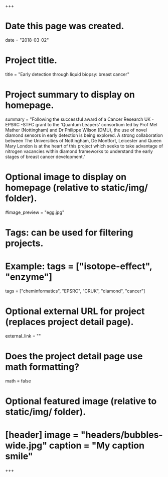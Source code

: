 +++
# Date this page was created.
date = "2018-03-02"
# Project title.
title = "Early detection through liquid biopsy: breast cancer"
# Project summary to display on homepage.
summary = "Following the successful award of a Cancer Research UK - EPSRC -STFC grant to the 'Quantum Leapers' consortium led by Prof Mel Mather (Nottingham) and Dr Philippe Wilson (DMU), the use of novel diamond sensors in early detection is being explored. A strong collaboration between The Universities of Nottingham, De Montfort, Leicester and Queen Mary London is at the heart of this project which seeks to take advantage of nitrogen vacancies within diamond frameworks to understand the early stages of breast cancer development."
# Optional image to display on homepage (relative to static/img/ folder).
#image_preview = "egg.jpg"
# Tags: can be used for filtering projects.
# Example: tags = ["isotope-effect", "enzyme"]
tags = ["cheminformatics", "EPSRC", "CRUK", "diamond", "cancer"]
# Optional external URL for project (replaces project detail page).
external_link = ""
# Does the project detail page use math formatting?
math = false
# Optional featured image (relative to static/img/ folder).
# [header] image = "headers/bubbles-wide.jpg" caption = "My caption smile"
+++
